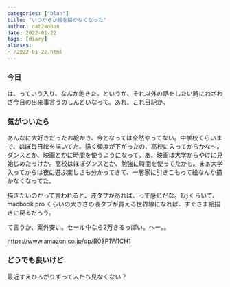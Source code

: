 ```yaml
---
categories: ["blah"]
title: "いつからか絵を描かなくなった"
author: cat2koban
date: 2022-01-22
tags: [diary]
aliases:
- /2022-01-22.html
---
```


### 今日

は、っていう入り、なんか飽きた。というか、それ以外の話をしたい時にわざわざ今日の出来事言うのしんどいなって。あれ、これ日記か。

### 気がついたら

あんなに大好きだったお絵かき、今となっては全然やってない。中学校くらいまで、ほぼ毎日絵を描いてた。描く頻度が下がったの、高校に入ってからかな〜。ダンスとか、映画とかに時間を使うようになって。あ、映画は大学からやけに見始じめたっけか。高校はほぼダンスとか、勉強に時間を使ってたかも。まぁ大学入ってからは夜に遊ぶ楽しさも分かってきて、一層家に引きこもって絵なんか描かなくなってた。

描きたいのかって言われると、液タブがあれば、って感じだな。1万くらいで、macbook pro くらいの大きさの液タブが買える世界線になれば、すぐさま絵描きに戻るだろう。

て言うか、案外安い。セール中なら2万きるっぽい。へー。。

https://www.amazon.co.jp/dp/B08P1W1CH1

### どうでも良いけど

最近すえひろがりずって人たち見なくない？
